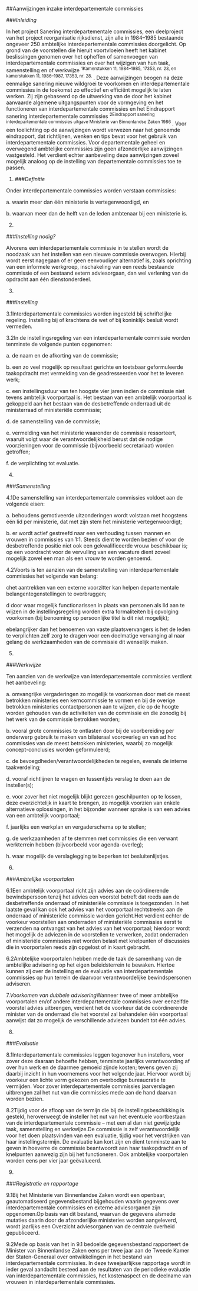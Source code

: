 <meta http-equiv='Content-Type' content='text/html; charset=utf-8' />

##Aanwijzingen inzake interdepartementale commissies

###*Inleiding*

In het project Sanering interdepartementale commissies, een deelproject van het project reorganisatie rijksdienst, zijn alle in 1984–1985 bestaande ongeveer 250 ambtelijke interdepartementale commissies doorgelicht. Op grond van de voorstellen die hieruit voortvloeien heeft het kabinet beslissingen genomen over het opheffen of samenvoegen van interdepartementale commissies en over het wijzigen van hun taak, samenstelling en of werkwijze <sup> 1Kamerstukken 11, 1984–1985, 17353, nr. 23, en kamerstukken 11, 1986–1987, 17353, nr. 28. </sup>. Deze aanwijzingen beogen na deze eenmalige sanering nieuwe wildgroei te voorkomen en interdepartementale commissies in de toekomst zo effectief en efficiënt mogelijk te laten werken. Zij zijn gebaseerd op de uitwerking van de door het kabinet aanvaarde algemene uitgangspunten voor de vormgeving en het functioneren van interdepartementale commissies en het Eindrapport sanering interdepartementale commissies <sup> 2Eindrapport sanering interdepartementale commissies uitgave Ministerie van Binnenlandse Zaken 1986 </sup>. Voor een toelichting op de aanwijzingen wordt verwezen naar het genoemde eindrapport, dat richtlijnen, wenken en tips bevat voor het gebruik van interdepartementale commissies. Voor departementale geheel en overwegend ambtelijke commissies zijn geen afzonderlijke aanwijzingen vastgesteld. Het verdient echter aanbeveling deze aanwijzingen zoveel mogelijk analoog op de instelling van departementale commissies toe te passen.

1. ###*Definitie*

Onder interdepartementale commissies worden verstaan commissies:

a. waarin meer dan één ministerie is vertegenwoordigd, en 

b. waarvan meer dan de helft van de leden ambtenaar bij een ministerie is. 

2.
###*Instelling nodig?*

Alvorens een interdepartementale commissie in te stellen wordt de noodzaak van het instellen van een nieuwe commissie overwogen. Hierbij wordt eerst nagegaan of er geen eenvoudiger alternatief is, zoals oprichting van een informele werkgroep, inschakeling van een reeds bestaande commissie of een bestaand extern adviesorgaan, dan wel verlening van de opdracht aan één dienstonderdeel.

3.
###*Instelling*

3.1Interdepartementale commissies worden ingesteld bij schriftelijke regeling. Instelling bij of krachtens de wet of bij koninklijk besluit wordt vermeden.

3.2In de instellingsregeling van een interdepartementale commissie worden tenminste de volgende punten opgenomen:

a. de naam en de afkorting van de commissie; 

b. een zo veel mogelijk op resultaat gerichte en toetsbaar geformuleerde taakopdracht met vermelding van de geadresseerden voor het te leveren werk; 

c. een instellingsduur van ten hoogste vier jaren indien de commissie niet tevens ambtelijk voorportaal is. Het bestaan van een ambtelijk voorportaal is gekoppeld aan het bestaan van de desbetreffende onderraad uit de ministerraad of ministeriële commissie; 

d. de samenstelling van de commissie; 

e. vermelding van het ministerie waaronder de commissie ressorteert, waaruit volgt waar de verantwoordelijkheid berust dat de nodige voorzieningen voor de commissie (bijvoorbeeld secretariaat) worden getroffen; 

f. de verplichting tot evaluatie. 

4.
###*Samenstelling*

4.1De samenstelling van interdepartementale commissies voldoet aan de volgende eisen:

a. behoudens gemotiveerde uitzonderingen wordt volstaan met hoogstens één lid per ministerie, dat met zijn stem het ministerie vertegenwoordigt; 

b. er wordt actief gestreefd naar een verhouding tussen mannen en vrouwen in commissies van 1:1. Steeds dient te worden bezien of voor de desbetreffende positie niet ook een gekwalificeerde vrouw beschikbaar is; op een voordracht voor de vervulling van een vacature dient zoveel mogelijk zowel een man als een vrouw te worden genoemd. 

4.2Voorts is ten aanzien van de samenstelling van interdepartementale commissies het volgende van belang:

chet aantrekken van een externe voorzitter kan helpen departementale belangentegenstellingen te overbruggen;

d door waar mogelijk functionarissen in plaats van personen als lid aan te wijzen in de instellingsregeling worden extra formaliteiten bij opvolging voorkomen (bij benoeming op persoonlijke titel is dit niet mogelijk);

ebelangrijker dan het benoemen van vaste plaatsvervangers is het de leden te verplichten zelf zorg te dragen voor een doelmatige vervanging al naar gelang de werkzaamheden van de commissie dit wenselijk maken.

5.
###*Werkwijze*

Ten aanzien van de werkwijze van interdepartementale commissies verdient het aanbeveling:

a. omvangrijke vergaderingen zo mogelijk te voorkomen door met de meest betrokken ministeries een kerncommissie te vormen en bij de overige betrokken ministeries contactpersonen aan te wijzen, die op de hoogte worden gehouden van de activiteiten van de commissie en die zonodig bij het werk van de commissie betrokken worden; 

b. vooral grote commissies te ontlasten door bij de voorbereiding per onderwerp gebruik te maken van bilateraal vooroverleg en van ad hoc commissies van de meest betrokken ministeries, waarbij zo mogelijk concept-conclusies worden geformuleerd; 

c. de bevoegdheden/verantwoordelijkheden te regelen, evenals de interne taakverdeling; 

d. vooraf richtlijnen te vragen en tussentijds verslag te doen aan de insteller(s); 

e. voor zover het niet mogelijk blijkt gerezen geschilpunten op te lossen, deze overzichtelijk in kaart te brengen, zo mogelijk voorzien van enkele alternatieve oplossingen, in het bijzonder wanneer sprake is van een advies van een ambtelijk voorportaal; 

f. jaarlijks een werkplan en vergaderschema op te stellen; 

g. de werkzaamheden af te stemmen met commissies die een verwant werkterrein hebben (bijvoorbeeld voor agenda-overleg); 

h. waar mogelijk de verslaglegging te beperken tot besluitenlijstjes. 

6.
###*Ambtelijke voorportalen*

6.1Een ambtelijk voorportaal richt zijn advies aan de coördinerende bewindspersoon tenzij het advies een voorstel betreft dat reeds aan de desbetreffende onderraad of ministeriële commissie is toegezonden. In het laatste geval kan ook het advies van het voorportaal rechtstreeks aan de onderraad of ministeriële commissie worden gericht.Het verdient echter de voorkeur voorstellen aan onderraden of ministeriële commissies eerst te verzenden na ontvangst van het advies van het voorportaal; hierdoor wordt het mogelijk de adviezen in de voorstellen te verwerken, zodat onderraden of ministeriële commissies niet worden belast met knelpunten of discussies die in voorportalen reeds zijn opgelost of in kaart gebracht.

6.2Ambtelijke voorportalen hebben mede de taak de samenhang van de ambtelijke advisering op het eigen beleidsterrein te bewaken. Hiertoe kunnen zij over de instelling en de evaluatie van interdepartementale commissies op hun terrein de daarvoor verantwoordelijke bewindspersonen adviseren.

7.*Voorkomen van dubbele advisering*Wanneer twee of meer ambtelijke voorportalen en/of andere interdepartementale commissies over eenzelfde voorstel advies uitbrengen, verdient het de voorkeur dat de coördinerende minister van de onderraad die het voorstel zal behandelen één voorportaal aanwijst dat zo mogelijk de verschillende adviezen bundelt tot één advies.

8.
###*Evaluatie*

8.1Interdepartementale commissies leggen tegenover hun instellers, voor zover deze daaraan behoefte hebben, tenminste jaarlijks verantwoording af over hun werk en de daarmee gemoeid zijnde kosten; tevens geven zij daarbij inzicht in hun voornemens voor het volgende jaar. Hiervoor wordt bij voorkeur een lichte vorm gekozen om overbodige bureaucratie te vermijden. Voor zover interdepartementale commissies jaarverslagen uitbrengen zal het nut van die commissies mede aan de hand daarvan worden bezien.

8.2Tijdig voor de afloop van de termijn die bij de instellingsbeschikking is gesteld, heroverweegt de insteller het nut van het eventuele voortbestaan van de interdepartementale commissie – met een al dan niet gewijzigde taak, samenstelling en werkwijze.De commissie is zelf verantwoordelijk voor het doen plaatsvinden van een evaluatie, tijdig voor het verstrijken van haar instellingstermijn. De evaluatie kan kort zijn en dient tenminste aan te geven in hoeverre de commissie beantwoordt aan haar taakopdracht en of knelpunten aanwezig zijn bij het functioneren. Ook ambtelijke voorportalen worden eens per vier jaar geëvalueerd.

9.
###*Registratie en rapportage*

9.1Bij het Ministerie van Binnenlandse Zaken wordt een openbaar, geautomatiseerd gegevensbestand bijgehouden waarin gegevens over interdepartementale commissies en externe adviesorganen zijn opgenomen.Op basis van dit bestand, waarvan de gegevens alsmede mutaties daarin door de afzonderlijke ministeries worden aangeleverd, wordt jaarlijks een Overzicht adviesorganen van de centrale overheid gepubliceerd.

9.2Mede op basis van het in 9.1 bedoelde gegevensbestand rapporteert de Minister van Binnenlandse Zaken eens per twee jaar aan de Tweede Kamer der Staten-Generaal over ontwikkelingen in het bestand van interdepartementale commissies. In deze tweejaarlijkse rapportage wordt in ieder geval aandacht besteed aan de resultaten van de periodieke evaluatie van interdepartementale commissies, het kostenaspect en de deelname van vrouwen in interdepartementale commissies.    
